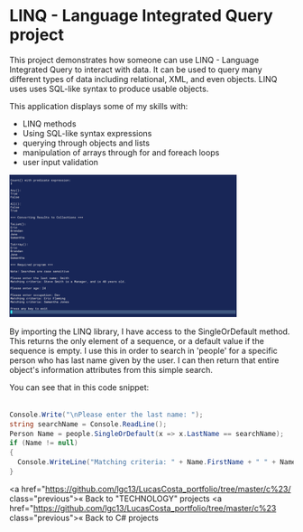 # LINQ - Language Integrated Query project

<!-- Project BIO -->
This project demonstrates how someone can use LINQ - Language Integrated Query to interact with data. It can be used to query many different types of data including relational, XML, and even objects. LINQ uses uses SQL-like syntax to produce usable objects.

This application displays some of my skills with:

- LINQ methods
- Using SQL-like syntax expressions
- querying through objects and lists
- manipulation of arrays through for and foreach loops
- user input validation

<!-- Screenshots -->
<img src="img/program.png" width= 80% length= 80%>

<!-- Code explanation -->
By importing the LINQ library, I have access to the SingleOrDefault method. This returns the only element of a sequence, or a default value if the sequence is empty. I use this in order to search in 'people' for a specific person who has last name given by the user. I can then return that entire object's information attributes from this simple search.

<!-- Code snippet -->
You can see that in this code snippet:

```c#

Console.Write("\nPlease enter the last name: ");
string searchName = Console.ReadLine();
Person Name = people.SingleOrDefault(x => x.LastName == searchName);
if (Name != null)
{
  Console.WriteLine("Matching criteria: " + Name.FirstName + " " + Name.LastName + " is a " + Name.Occupation + ", and is " + Name.Age + " years old.");
}

```

<!-- Back to Projects folder -->
<a href="https://github.com/lgc13/LucasCosta_portfolio/tree/master/c%23/ class="previous">&laquo; Back to "TECHNOLOGY" projects</a>
<a href="https://github.com/lgc13/LucasCosta_portfolio/tree/master/c%23 class="previous">&laquo; Back to C# projects</a>
